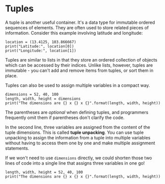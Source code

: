 # Tuples

A tuple is another useful container. It's a data type for immutable ordered sequences of elements. They are often used to store related pieces of information. Consider this example involving latitude and longitude:

```
location = (13.4125, 103.866667)
print("Latitude:", location[0])
print("Longitude:", location[1])
```

Tuples are similar to lists in that they store an ordered collection of objects which can be accessed by their indices. Unlike lists, however, tuples are immutable - you can't add and remove items from tuples, or sort them in place.

Tuples can also be used to assign multiple variables in a compact way.

```
dimensions = 52, 40, 100
length, width, height = dimensions
print("The dimensions are {} x {} x {}".format(length, width, height))
```

The parentheses are _optional_ when defining tuples, and programmers frequently omit them if parentheses don't clarify the code.

In the second line, three variables are assigned from the content of the tuple dimensions. This is called **tuple unpacking**. You can use tuple unpacking to assign the information from a tuple into multiple variables without having to access them one by one and make multiple assignment statements.

If we won't need to use `dimensions` directly, we could shorten those two lines of code into a single line that assigns three variables in one go!

```
length, width, height = 52, 40, 100
print("The dimensions are {} x {} x {}".format(length, width, height))
```
